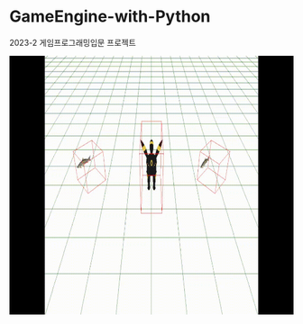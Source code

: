# GameEngine-with-Python
2023-2 게임프로그래밍입문 프로젝트

<img src="Result.gif" width="800px" height="460px" title="px(픽셀) 크기 설정" alt="RubberDuck"></img>
